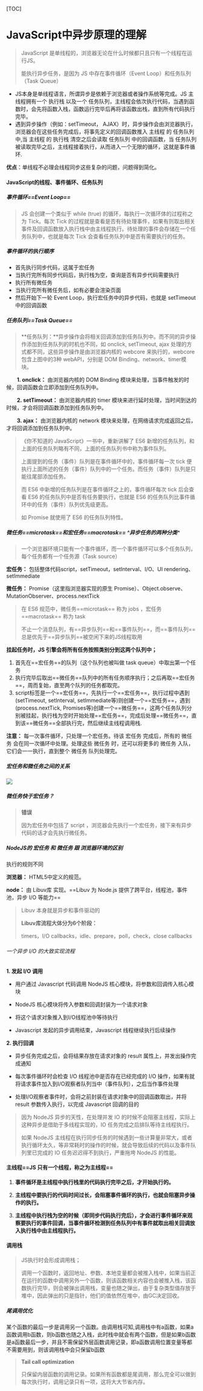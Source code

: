 [TOC]

# JavaScript中异步原理的理解

> JavaScript 是单线程的，浏览器无论在什么时候都只且只有一个线程在运行JS。
>
> 能执行异步任务，是因为 JS 中存在事件循环（Event Loop）和任务队列（Task Queue）

* JS本身是单线程语言，所谓异步是依赖于浏览器或者操作系统等完成。JS 主线程拥有一个 执行栈 以及一个 任务队列，主线程会依次执行代码，当遇到函数时，会先将函数入栈，函数运行完毕后再将该函数出栈，直到所有代码执行完毕。
* 遇到异步操作（例如：setTimeout， AJAX）时，异步操作会由浏览器执行，浏览器会在这些任务完成后，将事先定义的回调函数推入 主线程 的 任务队列 中,当 主线程 的 执行栈 清空之后会读取 任务队列 中的回调函数，当 任务队列 被读取完毕之后，主线程接着执行，从而进入一个无限的循环，这就是事件循环.

**优点**：单线程不必理会线程同步这些复杂的问题，问题得到简化。

#### JavaScript的线程、事件循环、任务队列

##### 事件循环==Event Loop==

> JS 会创建一个类似于 while (true) 的循环，每执行一次循环体的过程称之为 Tick。每次 Tick 的过程就是查看是否有待处理事件，如果有则取出相关事件及回调函数放入执行栈中由主线程执行。待处理的事件会存储在一个任务队列中，也就是每次 Tick 会查看任务队列中是否有需要执行的任务。

##### 事件循环的执行顺序

- 首先执行同步代码，这属于宏任务
- 当执行完所有同步代码后，执行栈为空，查询是否有异步代码需要执行
- 执行所有微任务
- 当执行完所有微任务后，如有必要会渲染页面
- 然后开始下一轮 Event Loop，执行宏任务中的异步代码，也就是 setTimeout 中的回调函数

##### 任务队列==Task Queue==

> **任务队列：**异步操作会将相关回调添加到任务队列中。而不同的异步操作添加到任务队列的时机也不同，如 onclick, setTimeout, ajax 处理的方式都不同，这些异步操作是由浏览器内核的 webcore 来执行的，webcore 包含上图中的3种 webAPI，分别是 DOM Binding、network、timer模块。

　　**1. onclick：** 由浏览器内核的 DOM Binding 模块来处理，当事件触发的时候，回调函数会立即添加到任务队列中。

　　**2. setTimeout：** 由浏览器内核的 timer 模块来进行延时处理，当时间到达的时候，才会将回调函数添加到任务队列中。

　　**3. ajax：** 由浏览器内核的 network 模块来处理，在网络请求完成返回之后，才将回调添加到任务队列中。

> 《你不知道的 JavaScript》一书中，重新讲解了 ES6 新增的任务队列，和上面的任务队列略有不同，上面的任务队列书中称为事件队列。
>
> 上面提到的任务（事件）队列是在事件循环中的，事件循环每一次 tick 便执行上面所述的任务（事件）队列中的一个任务。而任务（事件）队列是只能往尾部添加任务。
>
> 而 ES6 中新增的任务队列是在事件循环之上的，事件循环每次 tick 后会查看 ES6 的任务队列中是否有任务要执行，也就是 ES6 的任务队列比事件循环中的任务（事件）队列优先级更高。
>
> 如 Promise 就使用了 ES6 的任务队列特性。

##### 微任务==microtask==和宏任务==macrotask== ^异步任务的两种分类^

> 一个浏览器环境只能有一个事件循环，而一个事件循环可以多个任务队列，每个任务都有一个任务源（Task source）

**宏任务：** 包括整体代码script，setTimeout，setInterval、I/O、UI rendering、setImmediate

**微任务：** Promise（这里指浏览器实现的原生 Promise）、Object.observe、MutationObserver、process.nextTick

> 在 ES6 规范中，微任务==microtask== 称为 jobs ，宏任务==macrotask== 称为 task
>
> 
>
> 不止一个消息队列，有==异步队列==和==事件队列==，而==事件队列==总是优先于==异步队列==被空闲下来的JS线程取用

**挂起任务时，JS 引擎会将所有任务按照类别分到这两个队列中；**

1. 首先在==宏任务==的队列（这个队列也被叫做 task queue）中取出第一个任务
2. 执行完毕后取出==微任务==队列中的所有任务顺序执行；之后再取==宏任务==，周而复始，直至两个队列的任务都取完。
3. script标签是一个==宏任务==，先执行一个==宏任务==，执行过程中遇到(setTimeout, setInterval, setImmediate等)则创建一个==宏任务==，遇到(process.nextTick, Promises等)创建一个==微任务==，这两个任务队列分别被挂起，执行栈为空时开始处理==宏任务==，完成后处理==微任务==，直到该==微任务==全部执行完，然后继续主线程调用栈.

**注意：** 每一次事件循环，只处理一个宏任务。待该 宏任务 完成后，所有的 微任务 会在同一次循环中处理。处理这些 微任务 时，还可以将更多的 微任务 入队，它们会一一执行，直到整个 微任务 队列处理完。

##### 宏任务和微任务之间的关系

![](../markdown/img/sasaca.jpg)

##### 微任务快于宏任务？

> **错误**
>
> 因为宏任务中包括了 script ，浏览器会先执行一个宏任务，接下来有异步代码的话才会先执行微任务。

##### NodeJS的 宏任务 和 微任务 跟 浏览器环境的区别

执行的规则不同

**浏览器：** HTML5中定义的规范。

**node：** 由 Libuv库 实现。==Libuv 为 Node.js 提供了跨平台，线程池，事件池，异步 I/O 等能力==

> Libuv 本身就是异步和事件驱动的
>
> **Libuv库流程大体分为6个阶段：**
>
> timers，I/O callbacks，idle、prepare，poll，check，close callbacks

###### 一个异步 I/O 的大致实现流程

**1. 发起 I/O 调用**

* 用户通过 Javascript 代码调用 NodeJS 核心模块，将参数和回调传入核心模块

* NodeJS 核心模块将传入参数和回调封装为一个请求对象

* 将这个请求对象推入到I/O线程池中等待执行

* Javascript 发起的异步调用结束，Javascript 线程继续执行后续操作

**2. 执行回调**

* 异步任务完成之后，会将结果存放在请求对象的 result 属性上，并发出操作完成通知

* 每次事件循环时会检查 I/O 线程池中是否存在已经完成的 I/O 操作，如果有就将请求事件加入到I/O观察者队列当中（事件队列），之后当作事件处理

* 处理I/O观察者事件时，会将之前封装在请求对象中的回调函数取出，并将 result 参数传入执行，以完成 Javascript 回调的目的

> 因为 NodeJS 异步的天性，在处理并发 IO 的时候不会阻塞主线程，实际上这种异步是借助于多线程实现的，IO 任务完成之后排队等待主线程执行。
>
> 
>
> 如果 NodeJS 主线程在执行同步任务的时候遇到一些计算量非常大，或者执行循环太久，等非常耗时的操作的时候，就会导致后续的代码以及事件队列里已完成的 IO 任务迟迟得不到执行，严重拖垮 NodeJS 的性能。

#### 主线程==JS 只有一个线程，称之为主线程==

1. **事件循环是主线程中执行栈里的代码执行完毕之后，才开始执行的。**

2. **主线程中要执行的代码时间过长，会阻塞事件循环的执行，也就会阻塞异步操作的执行。**

3. **主线程中执行栈为空的时候（即同步代码执行完后），才会进行事件循环来观察要执行的事件回调，当事件循环检测到任务队列中有事件就取出相关回调放入执行栈中由主线程执行。**

#### 调用栈

> JS执行时会形成调用栈；
>
> 调用一个函数时，返回地址、参数、本地变量都会被推入栈中，如果当前正在运行的函数中调用另外一个函数，则该函数相关内容也会被推入栈，该函数执行完毕，则会被弹出调用栈，变量也随之弹出，由于复杂类型值存放于堆中，因此弹出的只是指针，他们的值依然在堆中，由GC决定回收。

##### 尾调用优化

​		某个函数的最后一步是调用另一个函数。由调用栈可知,调用栈中有a函数，如果a函数调用b函数，则b函数也随之入栈，此时栈中就会有两个函数，但是如果b函数是a函数最后一步，并且不需保留外层函数调用记录，即a函数调用位置变量等都不需要用到，则该调用栈中会只保留b函数

> **Tail call optimization**
>
> 只保留内层函数的调用记录。如果所有函数都是尾调用，那么完全可以做到每次执行时，调用记录只有一项，这将大大节省内存。

